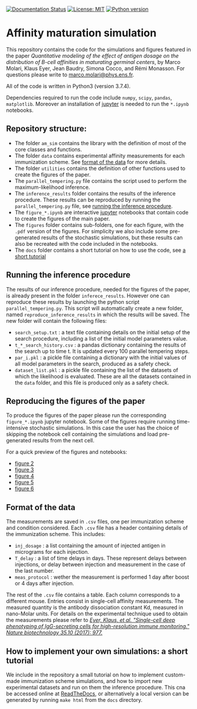 [![Documentation Status](https://readthedocs.org/projects/affinity-maturation/badge/?version=latest)](https://affinity-maturation.readthedocs.io/en/latest/?badge=latest)
[![License: MIT](https://img.shields.io/github/license/mmolari/affinity_maturation)](https://opensource.org/licenses/MIT)
[![Python version](https://img.shields.io/badge/python-3.7-blue)](https://www.python.org/downloads/)

# Affinity maturation simulation

This repository contains the code for the simulations and figures featured in the paper *Quantitative modeling of the effect of antigen dosage on the distribution of B-cell affinities in maturating germinal centers*, by Marco Molari, Klaus Eyer, Jean Baudry, Simona Cocco, and Rémi Monasson.
For questions please write to <marco.molari@phys.ens.fr>.

All of the code is written in Python3 (version 3.7.4).

Dependencies required to run the code include `numpy`, `scipy`, `pandas`, `matplotlib`. Moreover an installation of [jupyter](https://jupyter.org) is needed to run the `*.ipynb` notebooks.

## Repository structure:

- The folder `am_sim` contains the library with the definition of most of the core classes and functions.
- The folder `data` contains experimental affinity measurements for each immunization scheme. See [format of the data](#format-of-the-data) for more details.
- The folder `utilities` contains the definition of other functions used to create the figures of the paper.
- The `parallel_tempering.py` file contains the script used to perform the maximum-likelihood inference.
- The `inference_results` folder contains the results of the inference procedure. These results can be reproduced by running the `parallel_tempering.py` file, see [running the inference procedure](#running-the-inference-procedure).
- The `figure_*.ipynb` are interactive [jupyter](https://jupyter.org) notebooks that contain code to create the figures of the main paper.
- The `figures` folder contains sub-folders, one for each figure, with the `.pdf` version of the figures. For simplicity we also include some pre-generated results of the stochastic simulations, but these results can also be recreated with the code included in the notebooks.
- The `docs` folder contains a short tutorial on how to use the code, see [a short tutorial](#how-to-implement-your-own-simulations-a-short-tutorial)

## Running the inference procedure

The results of our inference procedure, needed for the figures of the paper, is already present in the folder `inferece_results`. However one can reproduce these results by launching the python script `parallel_tempering.py`. This script will automatically create a new folder, named `reproduce_inference_results` in which the results will be saved. The new folder will contain the following files:

- `search_setup.txt` : a text file containing details on the initial setup of the search procedure, including a list of the initial model parameters value.
- `t_*_search_history.csv` : a pandas dictionary containing the results of the search up to time t. It is updated every 100 parallel tempering steps.
- `par_i.pkl` : a pickle file containing a dictionary with the initial values of all model parameters in the search, produced as a safety check.
- `dataset_list.pkl` : a pickle file containing the list of the datasets of which the likelihood is evaluated. These are all the datasets contained in the `data` folder, and this file is produced only as a safety check.

## Reproducing the figures of the paper

To produce the figures of the paper please run the corresponding `figure_*.ipynb` jupyter notebook. Some of the figures require running time-intensive stochastic simulations. In this case the user has the choice of skipping the notebook cell containing the simulations and load pre-generated results from the next cell.

For a quick preview of the figures and notebooks:

- [figure 2](https://nbviewer.jupyter.org/github/mmolari/affinity_maturation/blob/master/figure_2.ipynb)
- [figure 3](https://nbviewer.jupyter.org/github/mmolari/affinity_maturation/blob/master/figure_3.ipynb)
- [figure 4](https://nbviewer.jupyter.org/github/mmolari/affinity_maturation/blob/master/figure_4.ipynb)
- [figure 5](https://nbviewer.jupyter.org/github/mmolari/affinity_maturation/blob/master/figure_5.ipynb)
- [figure 6](https://nbviewer.jupyter.org/github/mmolari/affinity_maturation/blob/master/figure_6.ipynb)

## Format of the data

The measurements are saved in `.csv` files, one per immunization scheme and condition considered. Each `.csv` file has a header containing details of the immunization scheme. This includes:
- `inj_dosage` : a list containing the amount of injected antigen in micrograms for each injection.
- `T_delay` : a list of time delays in days. These represent delays between injections, or delay between injection and measurement in the case of the last number.
- `meas_protocol` : wether the measurement is performed 1 day after boost or 4 days after injection.

The rest of the `.csv` file contains a table. Each column corresponds to a different mouse. Entries consist in single-cell affinity measurements. The measured quantity is the antibody dissociation constant Kd, measured in nano-Molar units. For details on the experimental technique used to obtain the measurements please refer to [*Eyer, Klaus, et al. "Single-cell deep phenotyping of IgG-secreting cells for high-resolution immune monitoring." Nature biotechnology 35.10 (2017): 977.*](https://www.nature.com/articles/nbt.3964)

## How to implement your own simulations: a short tutorial

We include in the repository a small tutorial on how to implement custom-made immunization scheme simulations, and how to import new experimental datasets and run on them the inference procedure. This cna be accessed online at [ReadTheDocs](https://affinity-maturation.readthedocs.io/), or alternatively a local version can be generated by running `make html` from the `docs` directory.
